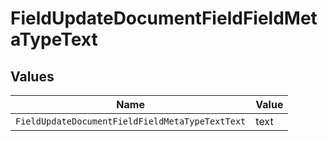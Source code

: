 # FieldUpdateDocumentFieldFieldMetaTypeText


## Values

| Name                                            | Value                                           |
| ----------------------------------------------- | ----------------------------------------------- |
| `FieldUpdateDocumentFieldFieldMetaTypeTextText` | text                                            |